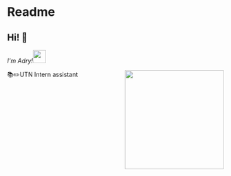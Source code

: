 # Readme
<h2> Hi! 👋</h2> 
<p><em>I'm Adry!<img align='bottom' src="https://media3.giphy.com/media/
v1.Y2lkPTc5MGI3NjExajhlZGttdXYzdml3dGYzc2o0YnN1dGc0Y2RvbWUxa3UzcmRnZHR3ZCZlcD12MV9pbnRlcm5hbF9naWZfYnlfaWQmY3Q9cw/QTfX9Ejfra3ZmNxh6B/giphy.gif"width="30">
  </em></p>
<img align='right' src="https://media.giphy.com/media/v1.Y2lkPTc5MGI3NjExMnR5enEyd2F6bGZ6ZXY5YW4ydHl0eTRueDczMTh6ZXc2bGV5MjNpeCZlcD12MV9pbnRlcm5hbF9naWZfYnlfaWQmY3Q9cw/aIJDrOomj81MQZz2uO/giphy-downsized.gif" width="230">
<p>📚✏️UTN Intern assistant</p>
